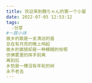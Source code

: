 ```yaml
---
title: 欢迎来到魏ちゃん的第一个小屋
date: 2022-07-05 12:53:12
tags:
  -分享
#一首小诗
故乡的歌是一支清远的笛
总在有月亮的晚上响起
故乡的面貌却是一种模糊的怅惘
仿佛雾里的挥手别离
离别后
乡愁是一棵没有年轮的树
永不老去
---
```

